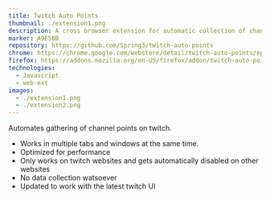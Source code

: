 ```yaml
---
title: Twitch Auto Points
thumbnail: ./extension1.png
description: A cross browser extension for automatic collection of channel points
marker: A9E5BB
repository: https://github.com/Spring3/twitch-auto-points
chrome: https://chrome.google.com/webstore/detail/twitch-auto-points/epdcapclkanflhcnialagecbkbpkbcbi
firefox: https://addons.mozilla.org/en-US/firefox/addon/twitch-auto-points/
technologies:
  - Javascript
  - web-ext
images:
  - ./extension1.png
  - ./extension2.png
---
```


Automates gathering of channel points on twitch.

- Works in multiple tabs and windows at the same time.
- Optimized for performance
- Only works on twitch websites and gets automatically disabled on other websites
- No data collection watsoever
- Updated to work with the latest twitch UI
